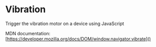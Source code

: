 # Vibration

Trigger the vibration motor on a device using JavaScript

MDN documentation: [https://developer.mozilla.org/docs/DOM/window.navigator.vibrate]()
